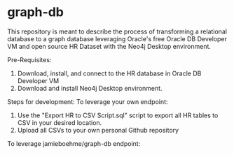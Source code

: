 # graph-db

This repository is meant to describe the process of transforming a relational database to a graph database leveraging Oracle's free Oracle DB Developer VM and open source HR Dataset with the Neo4j Desktop environment. 

Pre-Requisites:
1. Download, install, and connect to the HR database in Oracle DB Developer VM
2. Download and install Neo4j Desktop environment. 

Steps for development:
To leverage your own endpoint: 
1. Use the "Export HR to CSV Script.sql" script to export all HR tables to CSV in your desired location. 
2. Upload all CSVs to your own personal Github repository

To leverage jamieboehme/graph-db endpoint: 

